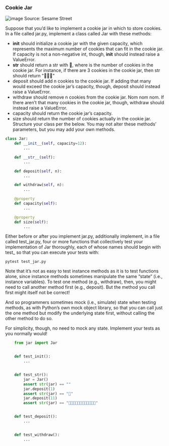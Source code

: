 ### Cookie Jar
![image](https://github.com/jwattspajaro/CS50-s/assets/18930760/ed1d605d-f46b-4c6b-9721-4588046ffec0)
Source: Sesame Street

Suppose that you’d like to implement a cookie jar in which to store cookies. In a file called jar.py, implement a class called Jar with these methods:

- __init__ should initialize a cookie jar with the given capacity, which represents the maximum number of cookies that can fit in the cookie jar. If capacity is not a non-negative int, though, __init__ should instead raise a ValueError.
- __str__ should return a str with 
 🍪, where 
 is the number of cookies in the cookie jar. For instance, if there are 3 cookies in the cookie jar, then str should return "🍪🍪🍪"
- deposit should add n cookies to the cookie jar. If adding that many would exceed the cookie jar’s capacity, though, deposit should instead raise a ValueError.
- withdraw should remove n cookies from the cookie jar. Nom nom nom. If there aren’t that many cookies in the cookie jar, though, withdraw should instead raise a ValueError.
- capacity should return the cookie jar’s capacity.
- size should return the number of cookies actually in the cookie jar.
Structure your class per the below. You may not alter these methods’ parameters, but you may add your own methods.

```python
class Jar:
    def __init__(self, capacity=12):
        ...

    def __str__(self):
        ...

    def deposit(self, n):
        ...

    def withdraw(self, n):
        ...

    @property
    def capacity(self):
        ...

    @property
    def size(self):
        ...
```
Either before or after you implement jar.py, additionally implement, in a file called test_jar.py, four or more functions that collectively test your implementation of Jar thoroughly, each of whose names should begin with test_ so that you can execute your tests with:

    pytest test_jar.py
    
Note that it’s not as easy to test instance methods as it is to test functions alone, since instance methods sometimes manipulate the same “state” (i.e., instance variables). To test one method (e.g., withdraw), then, you might need to call another method first (e.g., deposit). But the method you call first might itself not be correct!

And so programmers sometimes mock (i.e., simulate) state when testing methods, as with Python’s own mock object library, so that you can call just the one method but modify the underlying state first, without calling the other method to do so.

For simplicity, though, no need to mock any state. Implement your tests as you normally would!

```python
    from jar import Jar


    def test_init():
        ...


    def test_str():
        jar = Jar()
        assert str(jar) == ""
        jar.deposit(1)
        assert str(jar) == "🍪"
        jar.deposit(11)
        assert str(jar) == "🍪🍪🍪🍪🍪🍪🍪🍪🍪🍪🍪🍪"


    def test_deposit():
        ...


    def test_withdraw():
        ...
```
